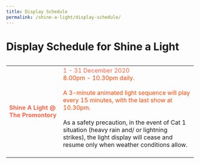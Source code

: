 ```yaml
---
title: Display Schedule
permalink: /shine-a-light/display-schedule/
---
```


# Display Schedule for Shine a Light

<table class="table-v">
<table style="width:100%">
    <tr>
    <td>
     <font color="tomato"><b>Shine A Light @ The Promontory</b></font>
     <br>
    </td>
    <td>
      <font color="tomato">1 - 31 December 2020</font>
      <font color="orangered"><br>8.00pm - 10.30pm daily.</font>
      <br>
      <font color="orangered"><br>A 3-minute animated light sequence will play every 15 minutes, with the last show at 10.30pm.</font>
      <br>
      <br>As a safety precaution, in the event of Cat 1 situation (heavy rain and/ or lightning strikes), the light display will cease and resume only when weather conditions allow.  
      <br> 
      <br>
<tr>


